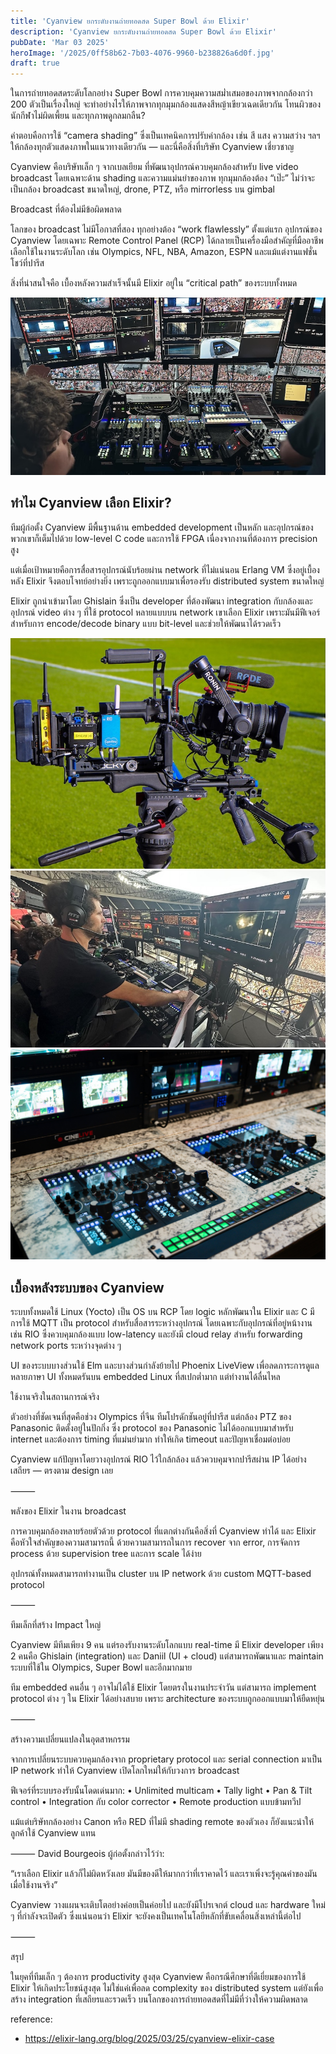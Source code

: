 ```yaml
---
title: 'Cyanview ยกระดับงานถ่ายทอดสด Super Bowl ด้วย Elixir'
description: 'Cyanview ยกระดับงานถ่ายทอดสด Super Bowl ด้วย Elixir'
pubDate: 'Mar 03 2025'
heroImage: '/2025/0ff58b62-7b03-4076-9960-b238826a6d0f.jpg'
draft: true
---
```


ในการถ่ายทอดสดระดับโลกอย่าง Super Bowl การควบคุมความสม่ำเสมอของภาพจากกล้องกว่า 200 ตัวเป็นเรื่องใหญ่ จะทำอย่างไรให้ภาพจากทุกมุมกล้องแสดงสีหญ้าเขียวเฉดเดียวกัน โทนผิวของนักกีฬาไม่ผิดเพี้ยน และทุกภาพดูกลมกลืน?

คำตอบคือการใช้ “camera shading” ซึ่งเป็นเทคนิคการปรับค่ากล้อง เช่น สี แสง ความสว่าง ฯลฯ ให้กล้องทุกตัวแสดงภาพในแนวทางเดียวกัน — และนี่คือสิ่งที่บริษัท Cyanview เชี่ยวชาญ

Cyanview คือบริษัทเล็ก ๆ จากเบลเยียม ที่พัฒนาอุปกรณ์ควบคุมกล้องสำหรับ live video broadcast โดยเฉพาะด้าน shading และความแม่นยำของภาพ ทุกมุมกล้องต้อง “เป๊ะ” ไม่ว่าจะเป็นกล้อง broadcast ขนาดใหญ่, drone, PTZ, หรือ mirrorless บน gimbal

Broadcast ที่ต้องไม่มีข้อผิดพลาด

โลกของ broadcast ไม่มีโอกาสที่สอง ทุกอย่างต้อง “work flawlessly” ตั้งแต่แรก อุปกรณ์ของ Cyanview โดยเฉพาะ Remote Control Panel (RCP) ได้กลายเป็นเครื่องมือสำคัญที่มืออาชีพเลือกใช้ในงานระดับโลก เช่น Olympics, NFL, NBA, Amazon, ESPN และแม้แต่งานแฟชั่นโชว์ที่ปารีส

สิ่งที่น่าสนใจคือ เบื้องหลังความสำเร็จนั้นมี Elixir อยู่ใน “critical path” ของระบบทั้งหมด

![ada5eb8d-7e72-4e82-a053-d6ff32a1bde4](/2025/ada5eb8d-7e72-4e82-a053-d6ff32a1bde4.jpg)

## ทำไม Cyanview เลือก Elixir?

ทีมผู้ก่อตั้ง Cyanview มีพื้นฐานด้าน embedded development เป็นหลัก และอุปกรณ์ของพวกเขาก็เต็มไปด้วย low-level C code และการใช้ FPGA เนื่องจากงานที่ต้องการ precision สูง

แต่เมื่อเป้าหมายคือการสื่อสารอุปกรณ์นับร้อยผ่าน network ที่ไม่แน่นอน Erlang VM ซึ่งอยู่เบื้องหลัง Elixir จึงตอบโจทย์อย่างยิ่ง เพราะถูกออกแบบมาเพื่อรองรับ distributed system ขนาดใหญ่

Elixir ถูกนำเข้ามาโดย Ghislain ซึ่งเป็น developer ที่ต้องพัฒนา integration กับกล้องและอุปกรณ์ video ต่าง ๆ ที่ใช้ protocol หลายแบบบน network เขาเลือก Elixir เพราะมันมีฟีเจอร์สำหรับการ encode/decode binary แบบ bit-level และช่วยให้พัฒนาได้รวดเร็ว

![33b005cc-539b-4b2a-ad57-0d51fde0ad05](/2025/33b005cc-539b-4b2a-ad57-0d51fde0ad05.jpg)
![29be0074-395c-4090-a7c5-f850bb8e2e9e](/2025/29be0074-395c-4090-a7c5-f850bb8e2e9e.jpg)
![0a5ebabe-7893-4911-83f5-4e0e7f357adf](/2025/0a5ebabe-7893-4911-83f5-4e0e7f357adf.jpg)

## เบื้องหลังระบบของ Cyanview

ระบบทั้งหมดใช้ Linux (Yocto) เป็น OS บน RCP โดย logic หลักพัฒนาใน Elixir และ C มีการใช้ MQTT เป็น protocol สำหรับสื่อสารระหว่างอุปกรณ์ โดยเฉพาะกับอุปกรณ์ที่อยู่หน้างาน เช่น RIO ซึ่งควบคุมกล้องแบบ low-latency และยังมี cloud relay สำหรับ forwarding network ports ระหว่างจุดต่าง ๆ

UI ของระบบบางส่วนใช้ Elm และบางส่วนกำลังย้ายไป Phoenix LiveView เพื่อลดภาระการดูแลหลายภาษา UI ทั้งหมดรันบน embedded Linux ที่สเปกต่ำมาก แต่ทำงานได้ลื่นไหล

ใช้งานจริงในสถานการณ์จริง

ตัวอย่างที่ชัดเจนที่สุดคือช่วง Olympics ที่จีน ทีมโปรดักชันอยู่ที่ปารีส แต่กล้อง PTZ ของ Panasonic ติดตั้งอยู่ในปักกิ่ง ซึ่ง protocol ของ Panasonic ไม่ได้ออกแบบมาสำหรับ internet และต้องการ timing ที่แม่นยำมาก ทำให้เกิด timeout และปัญหาเชื่อมต่อบ่อย

Cyanview แก้ปัญหาโดยวางอุปกรณ์ RIO ไว้ใกล้กล้อง แล้วควบคุมจากปารีสผ่าน IP ได้อย่างเสถียร — ตรงตาม design เลย

⸻

พลังของ Elixir ในงาน broadcast

การควบคุมกล้องหลายร้อยตัวด้วย protocol ที่แตกต่างกันคือสิ่งที่ Cyanview ทำได้ และ Elixir คือหัวใจสำคัญของความสามารถนี้ ด้วยความสามารถในการ recover จาก error, การจัดการ process ด้วย supervision tree และการ scale ได้ง่าย

อุปกรณ์ทั้งหมดสามารถทำงานเป็น cluster บน IP network ด้วย custom MQTT-based protocol

⸻

ทีมเล็กที่สร้าง Impact ใหญ่

Cyanview มีทีมเพียง 9 คน แต่รองรับงานระดับโลกแบบ real-time
มี Elixir developer เพียง 2 คนคือ Ghislain (integration) และ Daniil (UI + cloud) แต่สามารถพัฒนาและ maintain ระบบที่ใช้ใน Olympics, Super Bowl และอีกมากมาย

ทีม embedded คนอื่น ๆ อาจไม่ได้ใช้ Elixir โดยตรงในงานประจำวัน แต่สามารถ implement protocol ต่าง ๆ ใน Elixir ได้อย่างสบาย เพราะ architecture ของระบบถูกออกแบบมาให้ยืดหยุ่น

⸻

สร้างความเปลี่ยนแปลงในอุตสาหกรรม

จากการเปลี่ยนระบบควบคุมกล้องจาก proprietary protocol และ serial connection มาเป็น IP network ทำให้ Cyanview เปิดโลกใหม่ให้กับวงการ broadcast

ฟีเจอร์ที่ระบบรองรับนั้นโดดเด่นมาก:
• Unlimited multicam
• Tally light
• Pan & Tilt control
• Integration กับ color corrector
• Remote production แบบข้ามทวีป

แม้แต่บริษัทกล้องอย่าง Canon หรือ RED ที่ไม่มี shading remote ของตัวเอง ก็ยังแนะนำให้ลูกค้าใช้ Cyanview แทน

⸻
David Bourgeois ผู้ก่อตั้งกล่าวไว้ว่า:

“เราเลือก Elixir แล้วก็ไม่ผิดหวังเลย มันมีของดีให้มากกว่าที่เราคาดไว้ และเราเพิ่งจะรู้คุณค่าของมันเมื่อใช้งานจริง”

Cyanview วางแผนจะเติบโตอย่างค่อยเป็นค่อยไป และยังมีโปรเจกต์ cloud และ hardware ใหม่ ๆ ที่กำลังจะเปิดตัว ซึ่งแน่นอนว่า Elixir จะยังคงเป็นเทคโนโลยีหลักที่ขับเคลื่อนสิ่งเหล่านี้ต่อไป

⸻

สรุป

ในยุคที่ทีมเล็ก ๆ ต้องการ productivity สูงสุด Cyanview คือกรณีศึกษาที่ดีเยี่ยมของการใช้ Elixir ให้เกิดประโยชน์สูงสุด ไม่ใช่แค่เพื่อลด complexity ของ distributed system แต่ยังเพื่อสร้าง integration ที่เสถียรและรวดเร็ว บนโลกของการถ่ายทอดสดที่ไม่มีที่ว่างให้ความผิดพลาด

reference:
- https://elixir-lang.org/blog/2025/03/25/cyanview-elixir-case
